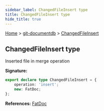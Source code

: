 ```yaml
---
sidebar_label: ChangedFileInsert type
title: ChangedFileInsert type
hide_title: true
---
```


[Home](./index.md) &gt; [git-documentdb](./git-documentdb.md) &gt; [ChangedFileInsert](./git-documentdb.changedfileinsert.md)

## ChangedFileInsert type

Inserted file in merge operation

<b>Signature:</b>

```typescript
export declare type ChangedFileInsert = {
    operation: 'insert';
    new: FatDoc;
};
```
<b>References:</b> [FatDoc](./git-documentdb.fatdoc.md)

